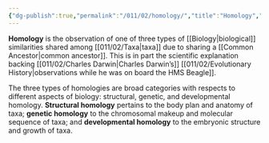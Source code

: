 ```yaml
---
{"dg-publish":true,"permalink":"/011/02/homology/","title":"Homology","tags":["BIOL422"],"noteIcon":"1","created":"2024-09-26T13:45:04.092-07:00","updated":"2024-09-26T15:19:14.888-07:00"}
---
```


**Homology** is the observation of one of three types of [[Biology\|biological]] similarities shared among [[011/02/Taxa\|taxa]] due to sharing a [[Common Ancestor\|common ancestor]]. This is in part the scientific explanation backing [[011/02/Charles Darwin\|Charles Darwin’s]] [[011/02/Evolutionary History\|observations while he was on board the HMS Beagle]].

The three types of homologies are broad categories with respects to different aspects of biology: structural, genetic, and developmental homology. **Structural homology** pertains to the body plan and anatomy of taxa; **genetic homology** to the chromosomal makeup and molecular sequence of taxa; and **developmental homology** to the embryonic structure and growth of taxa.